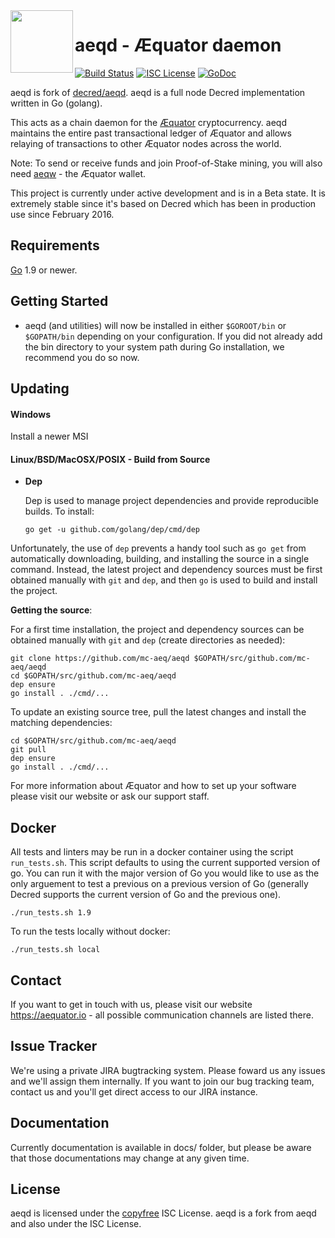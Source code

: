 <img align="left" width="100" height="100" src="https://aequator.io/AEC_Logo_Final_RGB.svg">

aeqd - Æquator daemon
====
[![Build Status](https://travis-ci.org/mc-aeq/aeqd.png?branch=master)](https://travis-ci.org/mc-aeq/aeqd)
[![ISC License](http://img.shields.io/badge/license-ISC-blue.svg)](http://copyfree.org)
[![GoDoc](https://img.shields.io/badge/godoc-reference-blue.svg)](https://godoc.org/github.com/mc-aeq/aeqd)

aeqd is fork of [decred/aeqd]. aeqd is a full node Decred implementation written in Go (golang).

This acts as a chain daemon for the [Æquator](https://aequator.iog) cryptocurrency.
aeqd maintains the entire past transactional ledger of Æquator and allows relaying of transactions to other Æquator nodes across the world. 

Note: To send or receive funds and join Proof-of-Stake mining, you will also need [aeqw](https://github.com/mc-aeq/aeqw) - the Æquator wallet.

This project is currently under active development and is in a Beta state.  It is extremely stable since it's based on Decred which has been in production use since February 2016.

## Requirements

[Go](http://golang.org) 1.9 or newer.

## Getting Started

- aeqd (and utilities) will now be installed in either ```$GOROOT/bin``` or  ```$GOPATH/bin``` depending on your configuration.  If you did not already add the bin directory to your system path during Go installation, we recommend you do so now.

## Updating

#### Windows

Install a newer MSI

#### Linux/BSD/MacOSX/POSIX - Build from Source

- **Dep**

  Dep is used to manage project dependencies and provide reproducible builds.
  To install:

  `go get -u github.com/golang/dep/cmd/dep`

Unfortunately, the use of `dep` prevents a handy tool such as `go get` from automatically downloading, building, and installing the source in a single command.  Instead, the latest project and dependency sources must be first obtained manually with `git` and `dep`, and then `go` is used to build and install the project.

**Getting the source**:

For a first time installation, the project and dependency sources can be obtained manually with `git` and `dep` (create directories as needed):

```
git clone https://github.com/mc-aeq/aeqd $GOPATH/src/github.com/mc-aeq/aeqd
cd $GOPATH/src/github.com/mc-aeq/aeqd
dep ensure
go install . ./cmd/...
```

To update an existing source tree, pull the latest changes and install the matching dependencies:

```
cd $GOPATH/src/github.com/mc-aeq/aeqd
git pull
dep ensure
go install . ./cmd/...
```

For more information about Æquator and how to set up your software please visit our website or ask our support staff.

## Docker

All tests and linters may be run in a docker container using the script `run_tests.sh`.  This script defaults to using the current supported version of
go.  You can run it with the major version of Go you would like to use as the only arguement to test a previous on a previous version of Go (generally Decred
supports the current version of Go and the previous one).

```
./run_tests.sh 1.9
```

To run the tests locally without docker:

```
./run_tests.sh local
```

## Contact

If you want to get in touch with us, please visit our website https://aequator.io - all possible communication channels are listed there.

## Issue Tracker

We're using a private JIRA bugtracking system. Please foward us any issues and we'll assign them internally. If you want to join our bug tracking team, contact us and you'll get direct access to our JIRA instance.

## Documentation

Currently documentation is available in docs/ folder, but please be aware that those documentations may change at any given time.

## License

aeqd is licensed under the [copyfree](http://copyfree.org) ISC License.
aeqd is a fork from aeqd and also under the ISC License.

[//]: # (These are reference links used in the body of this note and get stripped out when the markdown processor does its job. There is no need to format nicely because it shouldn't be seen. Thanks SO - http://stackoverflow.com/questions/4823468/store-comments-in-markdown-syntax)

   [decred/aeqd]: <https://github.com/decred/aeqd> 